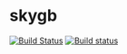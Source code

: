# skygb

[![Build Status](https://travis-ci.org/theonly112/skygb.svg?branch=master)](https://travis-ci.org/theonly112/skygb)
[![Build status](https://ci.appveyor.com/api/projects/status/orqdqggn1vsu8u65?svg=true)](https://ci.appveyor.com/project/theonly112/skygb)
